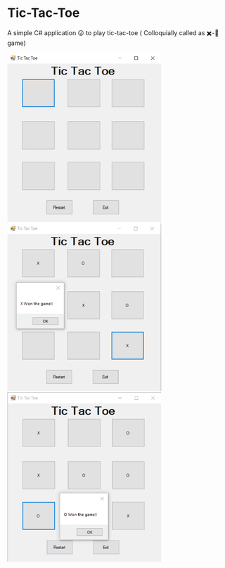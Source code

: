 # Tic-Tac-Toe
A simple C# application 😜 to play tic-tac-toe ( Colloquially called as ✖️-🔘 game)

<img src="Screenshots/main.png" width="350" title="Snap of the App">
<img src="Screenshots/x-won.png" width="350" title="X won the game 😜">
<img src="Screenshots/o-won.png" width="350" title="O won the game 😜 ">
